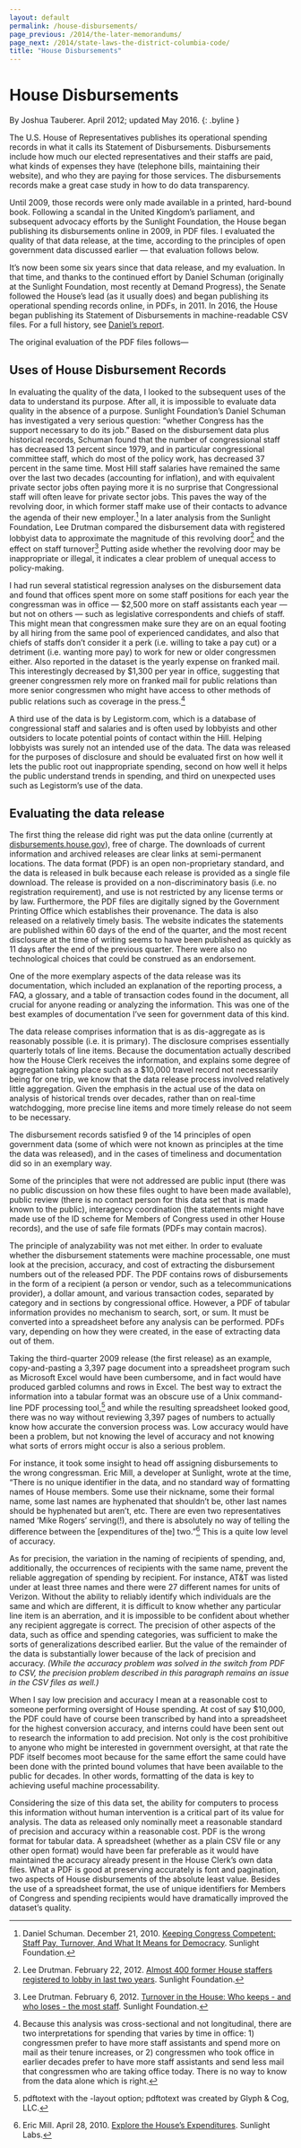 ```yaml
---
layout: default
permalink: /house-disbursements/
page_previous: /2014/the-later-memorandums/
page_next: /2014/state-laws-the-district-columbia-code/
title: "House Disbursements"
---
```

House Disbursements
===================

By Joshua Tauberer. April 2012; updated May 2016.
{: .byline }


The U.S. House of Representatives publishes its operational spending records in what it calls its Statement of Disbursements. Disbursements include how much our elected representatives and their staffs are paid, what kinds of expenses they have (telephone bills, maintaining their website), and who they are paying for those services. The disbursements records make a great case study in how to do data transparency.

Until 2009, those records were only made available in a printed, hard-bound book. Following a scandal in the United Kingdom’s parliament, and subsequent advocacy efforts by the <span>Sunlight Foundation</span>, the House began publishing its disbursements online in 2009, in PDF files. I evaluated the quality of that data release, at the time, according to the principles of open government data discussed earlier — that evaluation follows below.

It’s now been some six years since that data release, and my evaluation. In that time, and thanks to the continued effort by Daniel Schuman (originally at the Sunlight Foundation, most recently at <span>Demand Progress</span>), the Senate followed the House’s lead (as it usually does) and began publishing its operational spending records online, in PDFs, in 2011. In 2016, the House began publishing its Statement of Disbursements in machine-readable CSV files. For a full history, see [Daniel’s report](https://medium.com/demand-progress/house-of-reps-spending-info-is-now-online-as-data-4f5788e34f2a).

The original evaluation of the PDF files follows—

Uses of House Disbursement Records
----------------------------------

In evaluating the quality of the data, I looked to the subsequent uses of the data to understand its purpose. After all, it is impossible to evaluate data quality in the absence of a purpose. <span>Sunlight Foundation</span>’s Daniel Schuman has investigated a very serious question: “whether Congress has the support necessary to do its job.” Based on the disbursement data plus historical records, Schuman found that the number of congressional staff has decreased 13 percent since 1979, and in particular congressional committee staff, which do most of the policy work, has decreased 37 percent in the same time. Most Hill staff salaries have remained the same over the last two decades (accounting for inflation), and with equivalent private sector jobs often paying more it is no surprise that Congressional staff will often leave for private sector jobs. This paves the way of the revolving door, in which former staff make use of their contacts to advance the agenda of their new employer.[^1] In a later analysis from the Sunlight Foundation, Lee Drutman compared the disbursement data with registered lobbyist data to approximate the magnitude of this revolving door[^2] and the effect on staff turnover[^3] Putting aside whether the revolving door may be inappropriate or illegal, it indicates a clear problem of unequal access to policy-making.

I had run several statistical regression analyses on the disbursement data and found that offices spent more on some staff positions for each year the congressman was in office — $2,500 more on staff assistants each year — but not on others — such as legislative correspondents and chiefs of staff. This might mean that congressmen make sure they are on an equal footing by all hiring from the same pool of experienced candidates, and also that chiefs of staffs don’t consider it a perk (i.e. willing to take a pay cut) or a detriment (i.e. wanting more pay) to work for new or older congressmen either. Also reported in the dataset is the yearly expense on franked mail. This interestingly decreased by $1,300 per year in office, suggesting that greener congressmen rely more on franked mail for public relations than more senior congressmen who might have access to other methods of public relations such as coverage in the press.[^4]

A third use of the data is by Legistorm.com, which is a database of congressional staff and salaries and is often used by lobbyists and other outsiders to locate potential points of contact within the Hill. Helping lobbyists was surely not an intended use of the data. The data was released for the purposes of disclosure and should be evaluated first on how well it lets the public root out inappropriate spending, second on how well it helps the public understand trends in spending, and third on unexpected uses such as Legistorm’s use of the data.

Evaluating the data release
---------------------------

The first thing the release did right was put the data online (currently at [disbursements.house.gov](http://disbursements.house.gov/)), free of charge. The downloads of current information and archived releases are clear links at semi-permanent locations. The data format (PDF) is an open non-proprietary standard, and the data is released in bulk because each release is provided as a single file download. The release is provided on a <span>non-discriminatory</span> basis (i.e. no registration requirement), and use is not restricted by any license terms or by law. Furthermore, the PDF files are digitally signed by the <span>Government Printing Office</span> which establishes their <span>provenance</span>. The data is also released on a relatively <span>timely</span> basis. The website indicates the statements are published within 60 days of the end of the quarter, and the most recent disclosure at the time of writing seems to have been published as quickly as 11 days after the end of the previous quarter. There were also no technological choices that could be construed as an endorsement.

One of the more exemplary aspects of the data release was its <span>documentation</span>, which included an explanation of the reporting process, a FAQ, a glossary, and a table of transaction codes found in the document, all crucial for anyone reading or analyzing the information. This was one of the best examples of documentation I’ve seen for government data of this kind.

The data release comprises information that is as dis-aggregate as is reasonably possible (i.e. it is primary). The disclosure comprises essentially quarterly totals of line items. Because the documentation actually described how the House Clerk receives the information, and explains some degree of aggregation taking place such as a $10,000 travel record not necessarily being for one trip, we know that the data release process involved relatively little aggregation. Given the emphasis in the actual use of the data on analysis of historical trends over decades, rather than on real-time watchdogging, more precise line items and more timely release do not seem to be necessary.

The disbursement records satisfied 9 of the 14 principles of open government data (some of which were not known as principles at the time the data was released), and in the cases of timeliness and documentation did so in an exemplary way.

Some of the principles that were not addressed are public input (there was no public discussion on how these files ought to have been made available), public review (there is no contact person for this data set that is made known to the public), interagency coordination (the statements might have made use of the ID scheme for Members of Congress used in other House records), and the use of safe file formats (PDFs may contain macros).

The principle of analyzability was not met either. In order to evaluate whether the disbursement statements were machine processable, one must look at the precision, accuracy, and cost of extracting the disbursement numbers out of the released PDF. The PDF contains rows of disbursements in the form of a recipient (a person or vendor, such as a telecommunications provider), a dollar amount, and various transaction codes, separated by category and in sections by congressional office. However, a PDF of tabular information provides no mechanism to search, sort, or sum. It must be converted into a spreadsheet before any analysis can be performed. PDFs vary, depending on how they were created, in the ease of extracting data out of them.

Taking the third-quarter 2009 release (the first release) as an example, copy-and-pasting a 3,397 page document into a spreadsheet program such as Microsoft Excel would have been cumbersome, and in fact would have produced garbled columns and rows in Excel. The best way to extract the information into a tabular format was an obscure use of a Unix command-line PDF processing tool,[^5] and while the resulting spreadsheet looked good, there was no way without reviewing 3,397 pages of numbers to actually know how accurate the conversion process was. Low accuracy would have been a problem, but not knowing the level of accuracy and not knowing what sorts of errors might occur is also a serious problem.

For instance, it took some insight to head off assigning disbursements to the wrong congressman. Eric Mill, a developer at Sunlight, wrote at the time, “There is no unique identifier in the data, and no standard way of formatting names of House members. Some use their nickname, some their formal name, some last names are hyphenated that shouldn’t be, other last names should be hyphenated but aren’t, etc. There are even two representatives named ‘Mike Rogers’ serving(!), and there is absolutely no way of telling the difference between the [expenditures of the] two.”[^6] This is a quite low level of accuracy.

As for precision, the variation in the naming of recipients of spending, and, additionally, the occurrences of recipients with the same name, prevent the reliable aggregation of spending by recipient. For instance, AT&T was listed under at least three names and there were 27 different names for units of Verizon. Without the ability to reliably identify which individuals are the same and which are different, it is difficult to know whether any particular line item is an aberration, and it is impossible to be confident about whether any recipient aggregate is correct. The precision of other aspects of the data, such as office and spending categories, was sufficient to make the sorts of generalizations described earlier. But the value of the remainder of the data is substantially lower because of the lack of precision and accuracy. *(While the accuracy problem was solved in the switch from PDF to CSV, the precision problem described in this paragraph remains an issue in the CSV files as well.)*

When I say low precision and accuracy I mean at a reasonable cost to someone performing oversight of House spending. At cost of say $10,000, the PDF could have of course been transcribed by hand into a spreadsheet for the highest conversion accuracy, and interns could have been sent out to research the information to add precision. Not only is the cost prohibitive to anyone who might be interested in government oversight, at that rate the PDF itself becomes moot because for the same effort the same could have been done with the printed bound volumes that have been available to the public for decades. In other words, formatting of the data is key to achieving useful machine processability.

Considering the size of this data set, the ability for computers to process this information without human intervention is a critical part of its value for analysis. The data as released only nominally meet a reasonable standard of precision and accuracy within a reasonable cost. PDF is the wrong format for tabular data. A spreadsheet (whether as a plain CSV file or any other open format) would have been far preferable as it would have maintained the accuracy already present in the House Clerk’s own data files. What a PDF is good at preserving accurately is font and pagination, two aspects of House disbursements of the absolute least value. Besides the use of a spreadsheet format, the use of unique identifiers for Members of Congress and spending recipients would have dramatically improved the dataset’s quality.

[^1]: Daniel Schuman. December 21, 2010. [Keeping Congress Competent: Staff Pay, Turnover, And What It Means for Democracy](http://sunlightfoundation.com/blog/2010/12/21/keeping-congress-competent-staff-pay-turnover-and-what-it-means-for-democracy/). Sunlight Foundation.

[^2]: Lee Drutman. February 22, 2012. [Almost 400 former House staffers registered to lobby in last two years](http://sunlightfoundation.com/blog/2012/02/22/house-revolving-door/). Sunlight Foundation.

[^3]: Lee Drutman. February 6, 2012. [Turnover in the House: Who keeps - and who loses - the most staff](http://sunlightfoundation.com/blog/2012/02/06/turnover-in-the-house/). Sunlight Foundation.

[^4]: Because this analysis was cross-sectional and not longitudinal, there are two interpretations for spending that varies by time in office: 1) congressmen prefer to have more staff assistants and spend more on mail as their tenure increases, or 2) congressmen who took office in earlier decades prefer to have more staff assistants and send less mail that congressmen who are taking office today. There is no way to know from the data alone which is right.

[^5]: pdftotext with the -layout option; pdftotext was created by Glyph & Cog, LLC.

[^6]: Eric Mill. April 28, 2010. [Explore the House’s Expenditures](http://sunlightlabs.com/blog/2010/explore-houses-expenditures/). Sunlight Labs.


